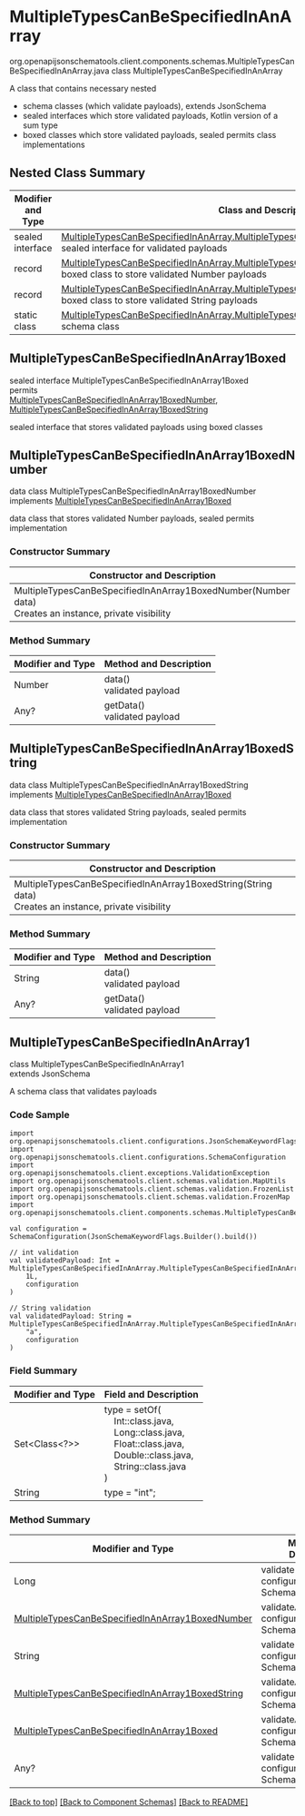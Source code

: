 # MultipleTypesCanBeSpecifiedInAnArray
org.openapijsonschematools.client.components.schemas.MultipleTypesCanBeSpecifiedInAnArray.java
class MultipleTypesCanBeSpecifiedInAnArray<br>

A class that contains necessary nested
- schema classes (which validate payloads), extends JsonSchema
- sealed interfaces which store validated payloads, Kotlin version of a sum type
- boxed classes which store validated payloads, sealed permits class implementations

## Nested Class Summary
| Modifier and Type | Class and Description |
| ----------------- | ---------------------- |
| sealed interface | [MultipleTypesCanBeSpecifiedInAnArray.MultipleTypesCanBeSpecifiedInAnArray1Boxed](#multipletypescanbespecifiedinanarray1boxed)<br> sealed interface for validated payloads |
| record | [MultipleTypesCanBeSpecifiedInAnArray.MultipleTypesCanBeSpecifiedInAnArray1BoxedNumber](#multipletypescanbespecifiedinanarray1boxednumber)<br> boxed class to store validated Number payloads |
| record | [MultipleTypesCanBeSpecifiedInAnArray.MultipleTypesCanBeSpecifiedInAnArray1BoxedString](#multipletypescanbespecifiedinanarray1boxedstring)<br> boxed class to store validated String payloads |
| static class | [MultipleTypesCanBeSpecifiedInAnArray.MultipleTypesCanBeSpecifiedInAnArray1](#multipletypescanbespecifiedinanarray1)<br> schema class |

## MultipleTypesCanBeSpecifiedInAnArray1Boxed
sealed interface MultipleTypesCanBeSpecifiedInAnArray1Boxed<br>
permits<br>
[MultipleTypesCanBeSpecifiedInAnArray1BoxedNumber](#multipletypescanbespecifiedinanarray1boxednumber),
[MultipleTypesCanBeSpecifiedInAnArray1BoxedString](#multipletypescanbespecifiedinanarray1boxedstring)

sealed interface that stores validated payloads using boxed classes

## MultipleTypesCanBeSpecifiedInAnArray1BoxedNumber
data class MultipleTypesCanBeSpecifiedInAnArray1BoxedNumber<br>
implements [MultipleTypesCanBeSpecifiedInAnArray1Boxed](#multipletypescanbespecifiedinanarray1boxed)

data class that stores validated Number payloads, sealed permits implementation

### Constructor Summary
| Constructor and Description |
| --------------------------- |
| MultipleTypesCanBeSpecifiedInAnArray1BoxedNumber(Number data)<br>Creates an instance, private visibility |

### Method Summary
| Modifier and Type | Method and Description |
| ----------------- | ---------------------- |
| Number | data()<br>validated payload |
| Any? | getData()<br>validated payload |

## MultipleTypesCanBeSpecifiedInAnArray1BoxedString
data class MultipleTypesCanBeSpecifiedInAnArray1BoxedString<br>
implements [MultipleTypesCanBeSpecifiedInAnArray1Boxed](#multipletypescanbespecifiedinanarray1boxed)

data class that stores validated String payloads, sealed permits implementation

### Constructor Summary
| Constructor and Description |
| --------------------------- |
| MultipleTypesCanBeSpecifiedInAnArray1BoxedString(String data)<br>Creates an instance, private visibility |

### Method Summary
| Modifier and Type | Method and Description |
| ----------------- | ---------------------- |
| String | data()<br>validated payload |
| Any? | getData()<br>validated payload |

## MultipleTypesCanBeSpecifiedInAnArray1
class MultipleTypesCanBeSpecifiedInAnArray1<br>
extends JsonSchema

A schema class that validates payloads

### Code Sample
```
import org.openapijsonschematools.client.configurations.JsonSchemaKeywordFlags
import org.openapijsonschematools.client.configurations.SchemaConfiguration
import org.openapijsonschematools.client.exceptions.ValidationException
import org.openapijsonschematools.client.schemas.validation.MapUtils
import org.openapijsonschematools.client.schemas.validation.FrozenList
import org.openapijsonschematools.client.schemas.validation.FrozenMap
import org.openapijsonschematools.client.components.schemas.MultipleTypesCanBeSpecifiedInAnArray

val configuration = SchemaConfiguration(JsonSchemaKeywordFlags.Builder().build())

// int validation
val validatedPayload: Int = MultipleTypesCanBeSpecifiedInAnArray.MultipleTypesCanBeSpecifiedInAnArray1.validate(
    1L,
    configuration
)

// String validation
val validatedPayload: String = MultipleTypesCanBeSpecifiedInAnArray.MultipleTypesCanBeSpecifiedInAnArray1.validate(
    "a",
    configuration
)
```

### Field Summary
| Modifier and Type | Field and Description |
| ----------------- | ---------------------- |
| Set<Class<?>> | type = setOf(<br/>&nbsp;&nbsp;&nbsp;&nbsp;Int::class.java,<br/>&nbsp;&nbsp;&nbsp;&nbsp;Long::class.java,<br/>&nbsp;&nbsp;&nbsp;&nbsp;Float::class.java,<br/>&nbsp;&nbsp;&nbsp;&nbsp;Double::class.java,<br/>&nbsp;&nbsp;&nbsp;&nbsp;String::class.java<br/>)<br/> |
| String | type = "int"; |

### Method Summary
| Modifier and Type | Method and Description |
| ----------------- | ---------------------- |
| Long | validate(arg: Long, configuration: SchemaConfiguration) |
| [MultipleTypesCanBeSpecifiedInAnArray1BoxedNumber](#multipletypescanbespecifiedinanarray1boxednumber) | validateAndBox(Number, configuration: SchemaConfiguration) |
| String | validate(arg: String, configuration: SchemaConfiguration) |
| [MultipleTypesCanBeSpecifiedInAnArray1BoxedString](#multipletypescanbespecifiedinanarray1boxedstring) | validateAndBox(String, configuration: SchemaConfiguration) |
| [MultipleTypesCanBeSpecifiedInAnArray1Boxed](#multipletypescanbespecifiedinanarray1boxed) | validateAndBox(Any?, configuration: SchemaConfiguration) |
| Any? | validate(arg: Any?, configuration: SchemaConfiguration) |

[[Back to top]](#top) [[Back to Component Schemas]](../../../README.md#Component-Schemas) [[Back to README]](../../../README.md)
